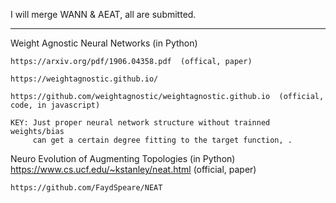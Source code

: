 I will merge WANN & AEAT, all are submitted. 

---------

Weight Agnostic Neural Networks  (in Python)

    https://arxiv.org/pdf/1906.04358.pdf  (offical, paper)
    
    https://weightagnostic.github.io/    
 
    https://github.com/weightagnostic/weightagnostic.github.io  (official, code, in javascript)
    
    KEY: Just proper neural network structure without trainned weights/bias
         can get a certain degree fitting to the target function, .
    

Neuro Evolution of Augmenting Topologies  (in Python)
    https://www.cs.ucf.edu/~kstanley/neat.html  (official, paper)

    https://github.com/FaydSpeare/NEAT

    
